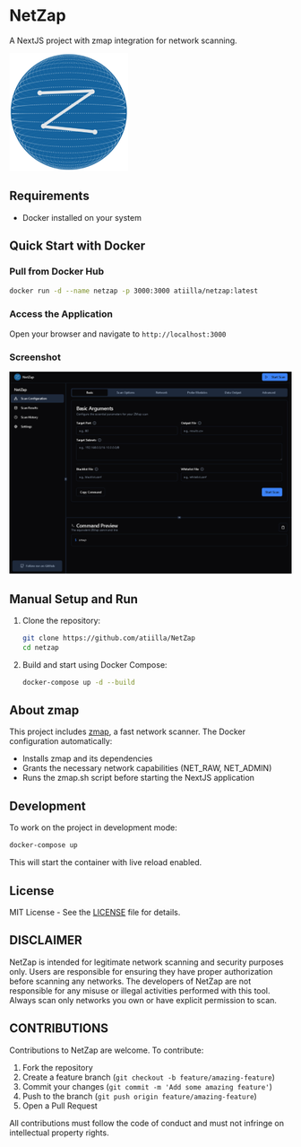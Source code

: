 # NetZap

A NextJS project with zmap integration for network scanning.

![NetZap icon](https://raw.githubusercontent.com/atiilla/netzap/main/netzap.webp)

## Requirements

- Docker installed on your system

## Quick Start with Docker

### Pull from Docker Hub
```bash
docker run -d --name netzap -p 3000:3000 atiilla/netzap:latest
```

### Access the Application
Open your browser and navigate to `http://localhost:3000`

### Screenshot

![NetZap Application Screenshot](https://raw.githubusercontent.com/atiilla/netzap/main/screenshot.png)

## Manual Setup and Run

1. Clone the repository:
   ```bash
   git clone https://github.com/atiilla/NetZap
   cd netzap
   ```

2. Build and start using Docker Compose:
   ```bash
   docker-compose up -d --build
   ```

## About zmap

This project includes [zmap](https://zmap.io/), a fast network scanner. The Docker configuration automatically:

- Installs zmap and its dependencies
- Grants the necessary network capabilities (NET_RAW, NET_ADMIN)
- Runs the zmap.sh script before starting the NextJS application


## Development

To work on the project in development mode:

```bash
docker-compose up
```

This will start the container with live reload enabled.

## License

MIT License - See the [LICENSE](./LICENSE) file for details.

## DISCLAIMER

NetZap is intended for legitimate network scanning and security purposes only. 
Users are responsible for ensuring they have proper authorization before scanning any networks.
The developers of NetZap are not responsible for any misuse or illegal activities performed with this tool.
Always scan only networks you own or have explicit permission to scan.

## CONTRIBUTIONS

Contributions to NetZap are welcome. To contribute:

1. Fork the repository
2. Create a feature branch (`git checkout -b feature/amazing-feature`)
3. Commit your changes (`git commit -m 'Add some amazing feature'`)
4. Push to the branch (`git push origin feature/amazing-feature`)
5. Open a Pull Request

All contributions must follow the code of conduct and must not infringe on intellectual property rights.
